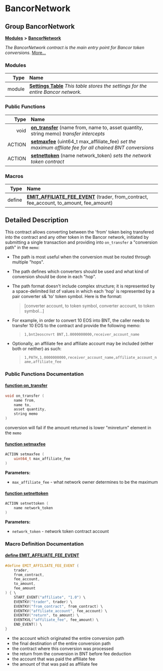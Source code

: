 # BancorNetwork

## Group BancorNetwork

[**Modules**](https://github.com/bancorprotocol/docs/tree/6547d48cf908ff84f8ef8142521dfa886c5447eb/api-reference/eos-smart-contracts/modules.md) **&gt;** [**BancorNetwork**](./)

_The BancorNetwork contract is the main entry point for Bancor token conversions._ [More...](./#detailed-description)

### Modules

| Type | Name |
| ---: | :--- |
| module | [**Settings Table**](group___network___settings___table.md)  _This table stores the settings for the entire Bancor network._ |

### Public Functions

| Type | Name |
| ---: | :--- |
| void | [**on\_transfer**](./#function-on-transfer) \(name from, name to, asset quantity, string memo\)  _transfer intercepts_ |
| ACTION | [**setmaxfee**](./#function-setmaxfee) \(uint64\_t max\_affiliate\_fee\)  _set the maximum affliate fee for all chained BNT conversions_ |
| ACTION | [**setnettoken**](./#function-setnettoken) \(name network\_token\)  _sets the network token contract_ |

### Macros

| Type | Name |
| ---: | :--- |
| define | [**EMIT\_AFFILIATE\_FEE\_EVENT**](./#define-emit-affiliate-fee-event) \(trader, from\_contract, fee\_account, to\_amount, fee\_amount\)   |

## Detailed Description

This contract allows converting between the 'from' token being transfered into the contract and any other token in the Bancor network, initiated by submitting a single transaction and providing into `on_transfer` a "conversion path" in the `memo`:

* The path is most useful when the conversion must be routed through multiple "hops".
* The path defines which converters should be used and what kind of conversion should be done in each "hop".
* The path format doesn't include complex structure; it is represented by a space-delimited list of values in which each 'hop' is represented by a pair converter s& 'to' token symbol. Here is the format:

  > \[converter account, to token symbol, converter account, to token symbol...\]

* For example, in order to convert 10 EOS into BNT, the caller needs to transfer 10 EOS to the contract and provide the following memo:

  > `1,bnt2eoscnvrt BNT,1.0000000000,receiver_account_name`

* Optionally, an affiliate fee and affiliate account may be included \(either both or neither\) as such:

  > `1,PATH,1.0000000000,receiver_account_name,affiliate_account_name,affiliate_fee`

### Public Functions Documentation

#### [function on\_transfer](./#function-on-transfer) <a id="function-on-transfer"></a>

```cpp
void on_transfer (
    name from,
    name to,
    asset quantity,
    string memo
)
```

conversion will fail if the amount returned is lower "minreturn" element in the `memo`

#### [function setmaxfee](./#function-setmaxfee) <a id="function-setmaxfee"></a>

```cpp
ACTION setmaxfee (
    uint64_t max_affiliate_fee
)
```

**Parameters:**

* `max_affiliate_fee` - what network owner determines to be the maximum 

#### [function setnettoken](./#function-setnettoken) <a id="function-setnettoken"></a>

```cpp
ACTION setnettoken (
    name network_token
)
```

**Parameters:**

* `network_token` - network token contract account 

### Macro Definition Documentation

#### [define EMIT\_AFFILIATE\_FEE\_EVENT](./#define-emit-affiliate-fee-event) <a id="define-emit-affiliate-fee-event"></a>

```cpp
#define EMIT_AFFILIATE_FEE_EVENT (
    trader,
    from_contract,
    fee_account,
    to_amount,
    fee_amount
) { \
    START_EVENT("affiliate", "1.0") \
    EVENTKV("trader", trader) \
    EVENTKV("from_contract", from_contract) \
    EVENTKV("affiliate_account", fee_account) \
    EVENTKV("return", to_amount) \
    EVENTKVL("affiliate_fee", fee_amount) \
    END_EVENT() \
}
```

* the account which originated the entire conversion path
* the final destination of the entire conversion path
* the contract where this conversion was processed
* the return from the conversion in BNT before fee deduction
* the account that was paid the affiliate fee
* the amount of that was paid as affiliate fee 

